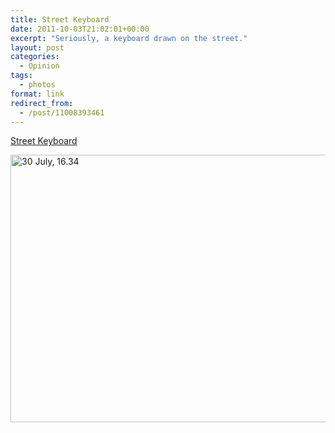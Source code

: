 ```yaml
---
title: Street Keyboard
date: 2011-10-03T21:02:01+00:00
excerpt: "Seriously, a keyboard drawn on the street."
layout: post
categories:
  - Opinion
tags:
  - photos
format: link
redirect_from:
  - /post/11008393461
---
```

[Street Keyboard](https://www.flickr.com/photos/timo/6171401639/)

<a data-flickr-embed="true" data-header="true" data-footer="true"  href="https://www.flickr.com/photos/timo/6171401639/" title="30 July, 16.34"><img src="https://c8.staticflickr.com/7/6176/6171401639_603553f182_z.jpg" width="640" height="428" alt="30 July, 16.34"></a><script async src="//embedr.flickr.com/assets/client-code.js" charset="utf-8"></script>

